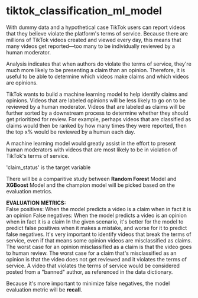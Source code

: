 # tiktok_classification_ml_model
With dummy data and a hypothetical case
TikTok users can report videos that they believe violate the platform's terms of service. 
Because there are millions of TikTok videos created and viewed every day, this means that many videos get reported—too many to be individually reviewed by a human moderator.

Analysis indicates that when authors do violate the terms of service, they're much more likely to be presenting a claim than an opinion. 
Therefore, it is useful to be able to determine which videos make claims and which videos are opinions.

TikTok wants to build a machine learning model to help identify claims and opinions. 
Videos that are labeled opinions will be less likely to go on to be reviewed by a human moderator. 
Videos that are labeled as claims will be further sorted by a downstream process to determine whether they should get prioritized for review. 
For example, perhaps videos that are classified as claims would then be ranked by how many times they were reported, then the top x% would be reviewed by a human each day.

A machine learning model would greatly assist in the effort to present human moderators with videos that are most likely to be in violation of TikTok's terms of service.

'claim_status' is the target variable

There will be a comparitive study between **Random Forest** Model and **XGBoost** Model and the champion model will be picked based on the evaluation metrics.

**EVALUATION METRICS:** <br />
False positives: When the model predicts a video is a claim when in fact it is an opinion
False negatives: When the model predicts a video is an opinion when in fact it is a claim
In the given scenario, it's better for the model to predict false positives when it makes a mistake, and worse for it to predict false negatives. It's very important to identify videos that break the terms of service, even if that means some opinion videos are misclassified as claims. The worst case for an opinion misclassified as a claim is that the video goes to human review. The worst case for a claim that's misclassified as an opinion is that the video does not get reviewed and it violates the terms of service. A video that violates the terms of service would be considered posted from a "banned" author, as referenced in the data dictionary.

Because it's more important to minimize false negatives, the model evaluation metric will be **recall**.
